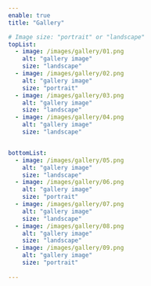 ```yaml
---
enable: true
title: "Gallery"

# Image size: "portrait" or "landscape"
topList:
  - image: /images/gallery/01.png
    alt: "gallery image"
    size: "landscape"
  - image: /images/gallery/02.png
    alt: "gallery image"
    size: "portrait"
  - image: /images/gallery/03.png
    alt: "gallery image"
    size: "landscape"
  - image: /images/gallery/04.png
    alt: "gallery image"
    size: "landscape"


bottomList:
  - image: /images/gallery/05.png
    alt: "gallery image"
    size: "landscape"
  - image: /images/gallery/06.png
    alt: "gallery image"
    size: "portrait"
  - image: /images/gallery/07.png
    alt: "gallery image"
    size: "landscape"
  - image: /images/gallery/08.png
    alt: "gallery image"
    size: "landscape"
  - image: /images/gallery/09.png
    alt: "gallery image"
    size: "portrait"
  
---
```

